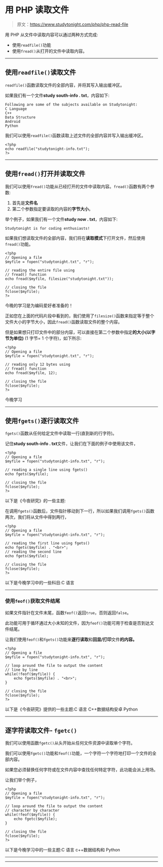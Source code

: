 # 用 PHP 读取文件

> 原文：<https://www.studytonight.com/php/php-read-file>

用 PHP 从文件中读取内容可以通过两种方式完成:

*   使用`readfile()`功能
*   使用`fread()`从打开的文件中读取内容。

* * *

## 使用`readfile()`读取文件

`readfile()`函数读取文件的全部内容，并将其写入输出缓冲区。

如果我们有一个文件**study south-info . txt**，内容如下:

```
Following are some of the subjects available on Studytonight:
C Language
C++
Data Structure
Android
Python

```

我们可以使用`readfile()`函数读取上述文件的全部内容并写入输出缓冲区。

```
<?php
echo readfile("studytonight-info.txt");
?>
```

* * *

## 使用`fread()`打开并读取文件

我们可以使用`fread()`功能从已经打开的文件中读取内容。`fread()`函数有两个参数:

1.  首先是**文件名**
2.  第二个参数指定要读取的内容的**字节大小**。

举个例子，如果我们有一个文件**study now . txt**，内容如下:

```
Studytonight is for coding enthusiasts!
```

如果我们想读取文件的全部内容，我们将在**读取模式**下打开文件，然后使用`fread()`功能。

```
<?php
// Opening a file
$myfile = fopen("studytonight.txt", "r");

// reading the entire file using
// fread() function
echo fread($myfile, filesize("studytonight.txt"));

// closing the file
fclose($myfile);
?>
```

今晚的学习是为编码爱好者准备的！

正如您在上面的代码片段中看到的，我们使用了`filesize()`函数来指定等于整个文件大小的字节大小，因此`fread()`函数读取文件的整个内容。

但是如果想只打印文件中的部分内容，可以直接在第二个参数中指定**的大小(以字节为单位)** (1 字节= 1 个字符)，如下所示:

```
<?php
// Opening a file
$myfile = fopen("studytonight.txt", "r");

// reading only 12 bytes using
// fread() function
echo fread($myfile, 12);

// closing the file
fclose($myfile);
?>
```

今晚学习

* * *

## 使用`fgets()`逐行读取文件

`fgets()`函数从任何给定文件中读取一行(直到新的行字符)。

记住**study south-info . txt**文件，让我们在下面的例子中使用该文件，

```
<?php
// Opening a file
$myfile = fopen("studytonight-info.txt", "r");

// reading a single line using fgets()
echo fgets($myfile);

// closing the file
fclose($myfile);
?>
```

以下是《今夜研究》的一些主题:

在调用`fgets()`函数后，文件指针移动到下一行，所以如果我们调用`fgets()`函数两次，我们将从文件中得到两行，

```
<?php
// Opening a file
$myfile = fopen("studytonight-info.txt", "r");

// reading the first line using fgets()
echo fgets($myfile) . "<br>";
// reading the second line
echo fgets($myfile);

// closing the file
fclose($myfile);
?>
```

以下是今晚学习中的一些科目:C 语言

* * *

### 使用`feof()`获取文件结尾

如果文件指针在文件末尾，函数`feof()`返回`true`，否则返回`false`。

此功能可用于循环通过大小未知的文件，因为`feof()`功能可用于检查是否到达文件结尾。

让我们使用`feof()`和`fgets()`功能来**逐行读取**和**回显/打印**文件**的内容。**

```
<?php
// Opening a file
$myfile = fopen("studytonight-info.txt", "r");

// loop around the file to output the content
// line by line
while(!feof($myfile)) {
    echo fgets($myfile) . "<br>";
}

// closing the file
fclose($myfile);
?>
```

以下是《今夜研究》提供的一些主题:C 语言 C++数据结构安卓 Python

* * *

## 逐字符读取文件- `fgetc()`

我们可以使用函数`fgetc()`从头开始从任何文件资源中读取单个字符。

我们可以使用`fgetc()`功能和`feof()`功能，一个字符一个字符地打印一个文件的全部内容。

如果您必须替换任何字符或在文件内容中查找任何特定字符，此功能会派上用场。

让我们举个例子，

```
<?php
// Opening a file
$myfile = fopen("studytonight-info.txt", "r");

// loop around the file to output the content
// character by character
while(!feof($myfile)) {
    echo fgetc($myfile);
}

// closing the file
fclose($myfile);
?>
```

以下是今晚学习中的一些主题:C 语言 c++数据结构和 Python

* * *

* * *